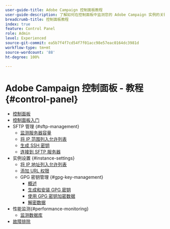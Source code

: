 ```yaml
---
user-guide-title: Adobe Campaign 控制面板教程
user-guide-description: 了解如何在控制面板中监测您的 Adobe Campaign 实例的关键资源和执行管理任务。
breadcrumb-title: 控制面板教程
index: true
feature: Control Panel
role: Admin
level: Experienced
source-git-commit: ea5b7f4f7cd54f7f01acc98e57eac0164dc3981d
workflow-type: tm+mt
source-wordcount: '88'
ht-degree: 100%

---
```



# Adobe Campaign 控制面板 - 教程 {#control-panel}

+ [控制面板](/help/control-panel-tutorials/control-panel-overview.md)
+ [控制面板入门](/help/control-panel-tutorials/get-started.md)
+ SFTP 管理 {#sftp-management}
   + [监测服务器容量](/help/control-panel-tutorials/sftp-management/monitor-server-capacity.md)
   + [将 IP 范围列入允许列表](/help/control-panel-tutorials/sftp-management/allowlist-ip-range.md)
   + [生成 SSH 密钥](/help/control-panel-tutorials/sftp-management/generate-ssh-key.md)
   + [连接到 SFTP 服务器](/help/control-panel-tutorials/sftp-management/connect-to-sftp-server.md)
+ 实例设置 {#instance-settings}
   + [将 IP 地址列入允许列表](/help/control-panel-tutorials/instance-settings/allowlist-ip-address.md)
   + [添加 URL 权限](/help/control-panel-tutorials/instance-settings/add-url-permissions.md)
   + GPG 密钥管理 {#gpg-key-management}
      + [概述](/help/control-panel-tutorials/instance-settings/gpg-key-management/gpg-key-management-overview.md)
      + [生成和安装 GPG 密钥](/help/control-panel-tutorials/instance-settings/gpg-key-management/generate-and-install-gpg-keys.md)
      + [使用 GPG 密钥加密数据](/help/control-panel-tutorials/instance-settings/gpg-key-management/use-a-gpg-key-to-encrypt-data.md)
      + [解密数据](/help/control-panel-tutorials/instance-settings/gpg-key-management/decrypt-data.md)
+ 性能监测{#performance-monitoring}
   + [监测数据库](/help/control-panel-tutorials/performance-monitoring/monitor-databases.md)
+ [故障排除](/help/control-panel-tutorials/troubleshooting.md)